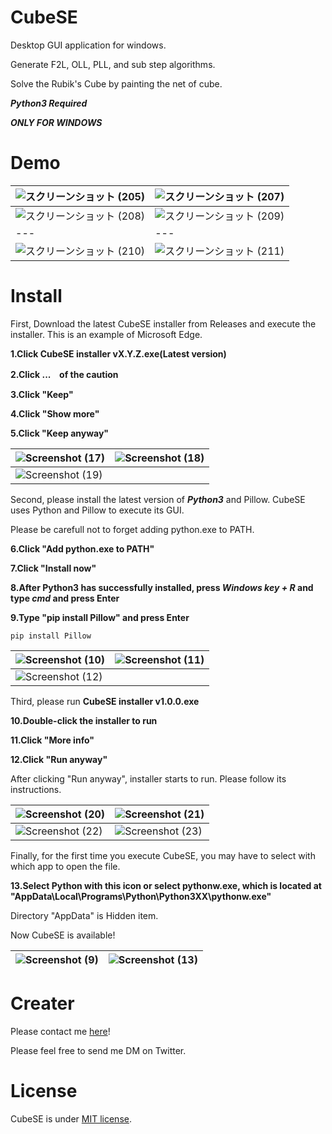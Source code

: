 # CubeSE
Desktop GUI application for windows.

Generate F2L, OLL, PLL, and sub step algorithms.

Solve the Rubik's Cube by painting the net of cube.

***Python3 Required***

***ONLY FOR WINDOWS***
# Demo
|![スクリーンショット (205)](https://user-images.githubusercontent.com/117336821/209169832-ed17b512-f7ab-41c2-88b6-89f797f0d893.png)|![スクリーンショット (207)](https://user-images.githubusercontent.com/117336821/209169842-ed491a2e-2a29-42cd-88bd-318133abe918.png)|
|---|---|
|![スクリーンショット (208)](https://user-images.githubusercontent.com/117336821/209169789-d0ab03b6-a2dd-414a-9d11-5e596af5231c.png)|![スクリーンショット (209)](https://user-images.githubusercontent.com/117336821/209169805-943154b8-e07b-4a01-b48e-8ff355ca8696.png)|
|---|---|
|![スクリーンショット (210)](https://user-images.githubusercontent.com/117336821/209169824-d5716d54-985b-452b-b8e6-c62661f04825.png)|![スクリーンショット (211)](https://user-images.githubusercontent.com/117336821/209169840-9b8d4b06-1773-483d-9e0c-6c122f7dc7d5.png)|


# Install
First, Download the latest CubeSE installer from Releases and execute the installer.
This is an example of Microsoft Edge.

**1.Click CubeSE installer vX.Y.Z.exe(Latest version)**

**2.Click ...　of the caution**

**3.Click "Keep"**

**4.Click "Show more"**

**5.Click "Keep anyway"**

|![Screenshot (17)](https://user-images.githubusercontent.com/117336821/209366165-7ee91f31-0097-49c9-ab00-851916d49b08.png)|![Screenshot (18)](https://user-images.githubusercontent.com/117336821/209366168-a644cf41-7728-4ef6-89da-63d21419c35f.png)|
|---|---|
|![Screenshot (19)](https://user-images.githubusercontent.com/117336821/209366173-add43677-a0d4-4930-a2b5-2eda440a1d4f.png)||

Second, please install the latest version of ***Python3*** and Pillow.
CubeSE uses Python and Pillow to execute its GUI.

Please be carefull not to forget adding python.exe to PATH.

**6.Click "Add python.exe to PATH"**

**7.Click "Install now"**

**8.After Python3 has successfully installed, press *Windows key + R* and type *cmd* and press Enter**

**9.Type "pip install Pillow" and press Enter**

```
pip install Pillow
```

|![Screenshot (10)](https://user-images.githubusercontent.com/117336821/209359775-6745f34a-8e50-484c-83c0-481631345f8e.png)|![Screenshot (11)](https://user-images.githubusercontent.com/117336821/209359783-ff73843b-8c3c-499d-b948-ddb0b03285df.png)|
|---|---|
|![Screenshot (12)](https://user-images.githubusercontent.com/117336821/209359795-a16674f5-e093-4c5a-8a07-cef29d74f732.png)||

Third, please run **CubeSE installer v1.0.0.exe**


**10.Double-click the installer to run**

**11.Click "More info"**

**12.Click "Run anyway"**

After clicking "Run anyway", installer starts to run.
Please follow its instructions.

|![Screenshot (20)](https://user-images.githubusercontent.com/117336821/209371773-bd1357ca-76e6-4a69-892b-b2c454d481ee.png)|![Screenshot (21)](https://user-images.githubusercontent.com/117336821/209371777-2cb71226-0dfa-4a7d-b440-31272b91064f.png)|
|---|---|
|![Screenshot (22)](https://user-images.githubusercontent.com/117336821/209371780-fce2a316-d427-49ed-829d-1714377ea8dc.png)|![Screenshot (23)](https://user-images.githubusercontent.com/117336821/209371783-3f35874f-3cef-45e1-a68d-7ff7d7ad19b7.png)|

Finally, for the first time you execute CubeSE, you may have to select with which app to open the file.

**13.Select Python with this icon or select pythonw.exe, which is located at "AppData\Local\Programs\Python\Python3XX\pythonw.exe"**

Directory "AppData" is Hidden item.

Now CubeSE is available!

|![Screenshot (9)](https://user-images.githubusercontent.com/117336821/209359769-6bc482bb-4aca-4383-95d6-f159ead8d3be.png)|![Screenshot (13)](https://user-images.githubusercontent.com/117336821/209359803-560beb07-0a48-47c5-8179-965dd24283bb.png)|
|---|---|

# Creater
Please contact me [here](https://twitter.com/TRC_cpy)!

Please feel free to send me DM on Twitter.

# License
CubeSE is under [MIT license](https://en.wikipedia.org/wiki/MIT_License).
